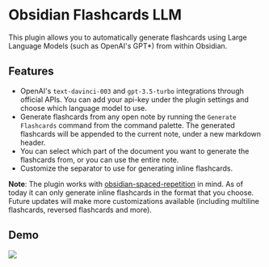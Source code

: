 # Obsidian Flashcards LLM

This plugin allows you to automatically generate flashcards using Large Language Models (such as OpenAI's GPT*) from within Obsidian.

## Features
- OpenAI's `text-davinci-003` and `gpt-3.5-turbo` integrations through official APIs. You can add your api-key under the plugin settings and choose which language model to use.
- Generate flashcards from any open note by running the `Generate Flashcards` command from the command palette. The generated flashcards will be appended to the current note, under a new markdown header.
- You can select which part of the document you want to generate the flashcards from, or you can use the entire note.
- Customize the separator to use for generating inline flashcards.

**Note**: The plugin works with [obsidian-spaced-repetition](https://github.com/st3v3nmw/obsidian-spaced-repetition) in mind. As of today it can only generate inline flashcards in the format that you choose. Future updates will make more customizations available (including multiline flashcards, reversed flashcards and more).

## Demo
<img src="https://github.com/crybot/obsidian-flashcards-llm/blob/master/docs/flashcards.gif">

